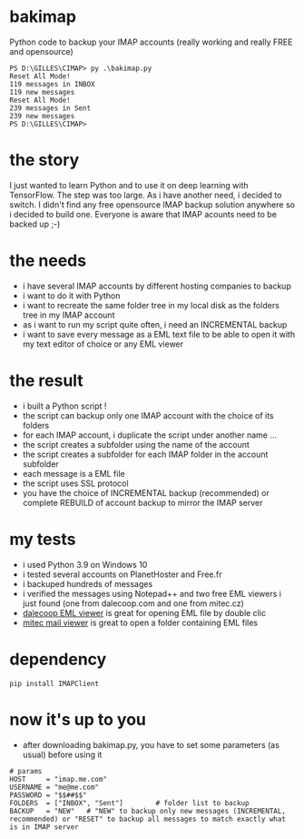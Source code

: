 # bakimap
Python code to backup your IMAP accounts (really working and really FREE and opensource)
```
PS D:\GILLES\CIMAP> py .\bakimap.py
Reset All Mode!
119 messages in INBOX
119 new messages
Reset All Mode!
239 messages in Sent
239 new messages
PS D:\GILLES\CIMAP>
```

# the story
I just wanted to learn Python and to use it on deep learning with TensorFlow.
The step was too large.
As i have another need, i decided to switch.
I didn't find any free opensource IMAP backup solution anywhere so i decided to build one.
Everyone is aware that IMAP acounts need to be backed up ;-)

# the needs
- i have several IMAP accounts by different hosting companies to backup
- i want to do it with Python
- i want to recreate the same folder tree in my local disk as the folders tree in my IMAP account
- as i want to run my script quite often, i need an INCREMENTAL backup
- i want to save every message as a EML text file to be able to open it with my text editor of choice or any EML viewer

# the result
- i built a Python script !
- the script can backup only one IMAP account with the choice of its folders
- for each IMAP account, i duplicate the script under another name ...
- the script creates a subfolder using the name of the account
- the script creates a subfolder for each IMAP folder in the account subfolder
- each message is a EML file
- the script uses SSL protocol
- you have the choice of INCREMENTAL backup (recommended) or complete REBUILD of account backup to mirror the IMAP server

# my tests
- i used Python 3.9 on Windows 10
- i tested several accounts on PlanetHoster and Free.fr
- i backuped hundreds of messages
- i verified the messages using Notepad++ and two free EML viewers i just found (one from dalecoop.com and one from mitec.cz)
- [dalecoop EML viewer](https://www.01net.com/telecharger/windows/Internet/internet_utlitaire/fiches/130608.html) is great for opening EML file by double clic
- [mitec mail viewer](https://mitec.cz/mailview.html) is great to open a folder containing EML files

# dependency
```
pip install IMAPClient
```

# now it's up to you
- after downloading bakimap.py, you have to set some parameters (as usual) before using it

```
# params
HOST     = "imap.me.com"
USERNAME = "me@me.com"
PASSWORD = "$$##$$"
FOLDERS  = ["INBOX", "Sent"]        # folder list to backup
BACKUP   = "NEW"   # "NEW" to backup only new messages (INCREMENTAL, recommended) or "RESET" to backup all messages to match exactly what is in IMAP server
```

